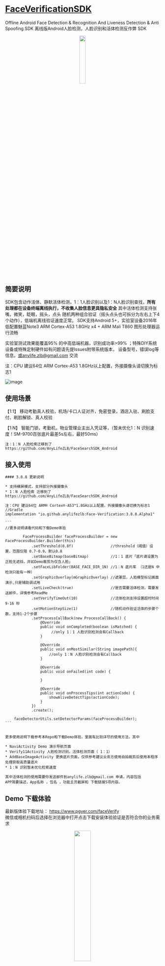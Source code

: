 #  [FaceVerificationSDK](https://github.com/AnyLifeZLB/FaceVerificationSDK)

Offline Android Face Detection &amp; Recognition And  Liveness Detection & Anti Spoofing SDK 离线版Android人脸检测，人脸识别和活体检测反作弊 SDK

<div align=center>
<img src="http://user-images.githubusercontent.com/15169396/182627098-0ca24289-641b-4593-bf7c-72b09c4bf94e.jpeg" width = 20% height = 20% />
</div>


## 简要说明

  SDK包含动作活体、静默活体检测，1：1人脸识别以及1：N人脸识别查找，**所有处理都在设备终端离线执行，不收集人脸信息更具隐私安全**
  其中活体检测支持张嘴，微笑，眨眼，摇头，点头 随机两种组合验证（摇头点头也可拆分为左右上下4个动作），低端机离线验证速度正常。
  SDK支持Android 5+，实验室设备2016年低配置魅蓝Note3 ARM Cortex-A53  1.8GHz x4 + ARM Mali T860 图形处理器运行流畅

  实验室测试效果能覆盖95% 的中高低端机器，识别成功率>99% ；特殊DIY系统设备或特殊定制硬件如有问题请先提Issues附带系统版本，
  设备型号，错误log等信息。或anylife.zlb@gmail.com 交流

  注：CPU 建议64位 ARM Cortex-A53 1.8GHz以上配置，外接摄像头请切换为标志1
  
  ![image](https://user-images.githubusercontent.com/15169396/222224246-b83fca54-6cfb-4924-98a6-809b11da8761.png)


## 使用场景

   【1:1】 移动考勤真人校验，机场/卡口人证对齐，免密登录，酒店入驻、刷脸支付、刷脸解锁、真人校验

   【1:N】 智能门锁，考勤机，物业管理业主出入凭证等，（暂未优化1：N 识别速度！SM-9700百张底片最差5s左右，最好50ms）

    注：1：N 人脸检索迁移到了 https://github.com/AnyLifeZLB/FaceSearchSDK_Android

## 接入使用
 
    #### 3.8.8 更新说明

    * 支持横屏模式，支持部分外接摄像头
    * 1：N 人脸检索 迁移到了 https://github.com/AnyLifeZLB/FaceSearchSDK_Android 

    注：CPU 建议64位 ARM® Cortex®-A53™1.8GHz以上配置，外接摄像头请切换为标志1
    //Gradle
    implementation "io.github.anylifezlb:Face-Verification:3.8.8.Alpha1"
    
    ``` 
    //更多说明请看代码和下载Demo体验
    
            FaceProcessBuilder faceProcessBuilder = new FaceProcessBuilder.Builder(this)
                .setThreshold(0.8f)                 //threshold（阈值）设置，范围仅限 0.7-0.9，默认0.8
                .setBaseBitmap(baseBitmap)          //1：1 底片「底片请设置为正脸无遮挡，并如Demo裁剪为仅含人脸」
                .setFaceLibFolder(BASE_FACE_DIR_1N) //1：N 底片库 （1还是N 中检测只能有一种）
                .setGraphicOverlay(mGraphicOverlay) //遮罩层，人脸模型标记画面演示,只是辅助调试用
                .setLiveCheck(true)                 //是否需要活体检测，需要发送邮件，详情参考ReadMe
                .setVerifyTimeOut(10)               //活体检测支持设置超时时间 9-16 秒
                .setMotionStepSize(1)               //随机动作验证活体的步骤个数，支持1-2个步骤
                .setProcessCallBack(new ProcessCallBack() {
                    @Override
                    public void onCompleted(boolean isMatched) {
                         //only 1：1 人脸识别检测会有Callback
                    }

                    @Override
                    public void onMostSimilar(String imagePath){
                        //only 1：N 人脸识别检测会有Callback
                    }

                    @Override
                    public void onFailed(int code) {

                    }

                    @Override
                    public void onProcessTips(int actionCode) {
                        showAliveDetectTips(actionCode);
                    }
                })
                .create();

        faceDetectorUtils.setDetectorParams(faceProcessBuilder);
    ```

   
    更多使用说明下载参考本Repo和下载Demo体验，里面有比较详尽的使用方法，其中 

    * NaviActivity Demo 演示导航页面
    * Verify11Activity 人脸检测识别，活体检测页面（ 1：1）
    * AddBaseImageActivity 更换底片页面，仅供参考建议业务方使用自拍裁剪后使用本程序处理获取高质量底片
    * 1：N 识别暂未优化检索速度

    其中活体检测的使用需要你发送邮件到anylife.zlb@gmail.com 申请，内容包括
    APP简要描述，App名称 ，包名 ，功能主页截屏和 下载链接5项内容。



## Demo 下载体验

   最新版体验下载地址： https://www.pgyer.com/faceVerify  
   微信或相机扫码后选择在浏览器中打开点击下载安装体验验证是否符合你的业务需求

<div align=center>
<img src="https://user-images.githubusercontent.com/15169396/210045090-60c073df-ddbd-4747-8e24-f0dce1eccb58.png" width = 33% height = 33% />
</div>

## 服务定制

   如果 SDK 不能匹配你的应用场景需要特殊定制化，请发邮件到anylife.zlb@gmail.com
   也可以加微信 HaoNan19990322 （请标注为 人脸识别定制，否则添加不通过，谢谢）
   
   Github:  https://github.com/AnyLifeZLB/FaceVerificationSDK
   1：N 人脸检索迁移到了 https://github.com/AnyLifeZLB/FaceSearchSDK_Android

## 常见问题
   常见问题请参考：https://github.com/AnyLifeZLB/FaceVerificationSDK/questions.md
   只是人脸识别不需要活体检测是不需要申请授权的，直接永久使用。


<div align=center>
<img src="https://github.com/AnyLifeZLB/FaceSearchSDK_Android/assets/15169396/82932d93-ea98-4b0d-be25-27ae5adf5dba" width = 33% height = 33% />
</div>   
